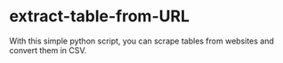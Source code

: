 # extract-table-from-URL
With this simple python script, you can scrape tables from websites and convert them in CSV.
